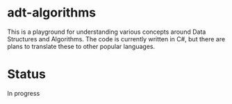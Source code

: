# adt-algorithms
This is a playground for understanding various concepts around Data Structures and Algorithms. The code is currently written in C#, but there are plans to
translate these to other popular languages.

# Status
In progress

